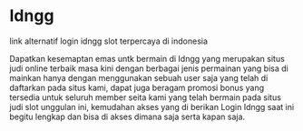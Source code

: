# Idngg
link alternatif login idngg slot terpercaya di indonesia

Dapatkan kesemaptan emas untk bermain di Idngg yang merupakan situs judi online terbaik masa kini dengan berbagai jenis permainan yang bisa di mainkan hanya dengan menggunakan sebuah user saja yang telah di daftarkan pada situs kami, dapat juga beragam promosi bonus yang tersedia untuk seluruh member seita kami yang telah bermain pada situs judi slot unggulan ini, kemudahan akses yang di berikan Login Idngg saat ini begitu lengkap dan bisa di akses dimana saja serta kapan saja.
